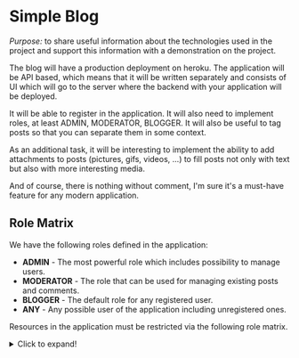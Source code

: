 # Simple Blog

*Purpose:* to share useful information about the technologies used in the project and support this information with a demonstration on the project.

The blog will have a production deployment on heroku. The application will be API based, which means that it will be written separately and consists of UI which will go to the server where the backend with your application will be deployed.

It will be able to register in the application. It will also need to implement roles, at least ADMIN, MODERATOR, BLOGGER. It will also be useful to tag posts so that you can separate them in some context.

As an additional task, it will be interesting to implement the ability to add attachments to posts (pictures, gifs, videos, ...) to fill posts not only with text but also with more interesting media.

And of course, there is nothing without comment, I'm sure it's a must-have feature for any modern application.


## Role Matrix
We have the following roles defined in the application:
- __ADMIN__ - The most powerful role which includes possibility to manage users.
- __MODERATOR__ - The role that can be used for managing existing posts and comments.
- __BLOGGER__ - The default role for any registered user.
- __ANY__ - Any possible user of the application including unregistered ones.

Resources in the application must be restricted via the following role matrix.
<details>
  <summary>Click to expand!</summary>

| Action                                             | ADMIN | MODERATOR | BLOGGER | ANY |
|:---------------------------------------------------|:-----:|:---------:|:-------:|:---:|
| *__Current User__*                                 |       |           |         |     |
| See information about current User.                | V     | V         | V       |     |
| Update information connected to current User.      | V     | V         | V       |     |
| Change password.                                   | V     | V         | V       |     |
| *__Comments of Current User__*                     |       |           |         |     |
| See all comments assosiated with current user.     | V     | V         | V       |     |
| See specific comment assosiated with current user. | V     | V         | V       |     |
| Update Comment assosiated with current user.       | V     | V         | V       |     |
| Delete Comment assosiated with current user.       | V     | V         | V       |     |
| *__Posts of Current User__*                        |       |           |         |     |
| See all posts assosiated with current user.        | V     | V         | V       |     |
| See specific post assosiated with current user.    | V     | V         | V       |     |
| Update Post assosiated with current user.          | V     | V         | V       |     |
| Delete Post assosiated with current user.          | V     | V         | V       |     |
| *__User management__*                              |       |           |         |     |
| Create new User.                                   | V     | V         | V       | V   |
| See all users.                                     | V     |           |         |     |
| See information about specific User.               | V     |           |         |     |
| Update User information.                           | V     |           |         |     |
| Delete User.                                       | V     |           |         |     |
| See User Role.                                     | V     |           |         |     |
| Update User Role.                                  | V     |           |         |     |
| *__Posts__*                                        |       |           |         |     |
| Create new Post.                                   | V     | V         | V       |     |
| See all posts.                                     | V     | V         | V       | V   |
| See information about specific Post.               | V     | V         | V       | V   |
| Update Post information.                           | V     | V         |         |     |
| Delete Post.                                       | V     | V         |         |     |
| *__Comments__*                                     |       |           |         |     |
| Create new Comment.                                | V     | V         | V       |     |
| See all comments.                                  | V     | V         | V       | V   |
| See information about specific Comment.            | V     | V         | V       | V   |
| Update Comment information.                        | V     | V         |         |     |
| Delete Comment.                                    | V     | V         |         |     |
| *__Tags__*                                         |       |           |         |     |
| See all tags.                                      | V     | V         | V       | V   |
| See information about specific Tag.                | V     | V         | V       | V   |
| Delete Tag.                                        | V     | V         |         |     |

</details>